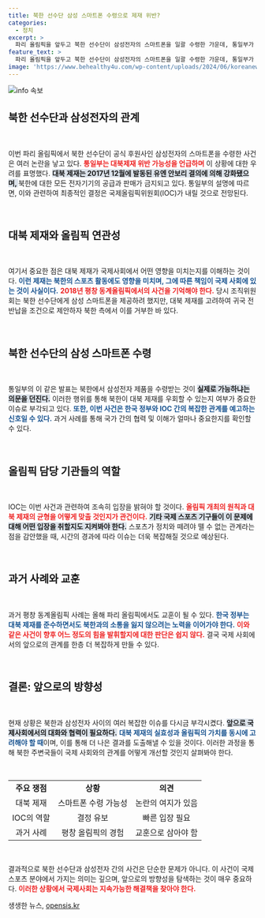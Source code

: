 ```yaml
---
title: 북한 선수단 삼성 스마트폰 수령으로 제재 위반?
categories:
  - 정치
excerpt: >
  파리 올림픽을 앞두고 북한 선수단이 삼성전자의 스마트폰을 일괄 수령한 가운데, 통일부가 대북제재 위반 가능성을 경고했습니다. IOC의 최종 판단이 주목됩니다!
feature_text: >
  파리 올림픽을 앞두고 북한 선수단이 삼성전자의 스마트폰을 일괄 수령한 가운데, 통일부가 대북제재 위반 가능성을 경고했습니다. IOC의 최종 판단이 주목됩니다!
image: 'https://www.behealthy4u.com/wp-content/uploads/2024/06/koreanews.jpg'
---
```


<p><img src="https://www.behealthy4u.com/wp-content/uploads/2024/06/koreanews.jpg" alt="info 속보" /></p>

<h2 data-ke-size="size26">북한 선수단과 삼성전자의 관계</h2>

<p data-ke-size="size16">&nbsp;</p>

<p>이번 파리 올림픽에서 북한 선수단이 공식 후원사인 삼성전자의 스마트폰을 수령한 사건은 여러 논란을 낳고 있다. <b><span style="color: #ee2323;">통일부는 대북제재 위반 가능성을 언급하며</span></b> 이 상황에 대한 우려를 표명했다. <b><span style="background-color: #21538527;">대북 제재는 2017년 12월에 발동된 유엔 안보리 결의에 의해 강화됐으며, </span></b> 북한에 대한 모든 전자기기의 공급과 판매가 금지되고 있다. 통일부의 설명에 따르면, 이와 관련하여 최종적인 결정은 국제올림픽위원회(IOC)가 내릴 것으로 전망된다.  </p>

<p data-ke-size="size16">&nbsp;</p>

<h2 data-ke-size="size26">대북 제재와 올림픽 연관성</h2>

<p data-ke-size="size16">&nbsp;</p>

<p>여기서 중요한 점은 대북 제재가 국제사회에서 어떤 영향을 미치는지를 이해하는 것이다. <b><span style="color: #1a5490;">이런 제재는 북한의 스포츠 활동에도 영향을 미치며, 그에 따른 책임이 국제 사회에 있는 것이 사실이다.</span></b> <b><span style="color: #ee2323;">2018년 평창 동계올림픽에서의 사건을 기억해야 한다.</span></b> 당시 조직위원회는 북한 선수단에게 삼성 스마트폰을 제공하려 했지만, 대북 제재를 고려하여 귀국 전 반납을 조건으로 제안하자 북한 측에서 이를 거부한 바 있다. </p>

<p data-ke-size="size16">&nbsp;</p>

<h2 data-ke-size="size26">북한 선수단의 삼성 스마트폰 수령</h2>

<p data-ke-size="size16">&nbsp;</p>

<p>통일부의 이 같은 발표는 북한에서 삼성전자 제품을 수령받는 것이 <b><span style="background-color: #21538527;">실제로 가능하냐는 의문을 던진다.</span></b> 이러한 행위를 통해 북한이 대북 제재를 우회할 수 있는지 여부가 중요한 이슈로 부각되고 있다. <b><span style="color: #1a5490;">또한, 이번 사건은 한국 정부와 IOC 간의 복잡한 관계를 예고하는 신호일 수 있다.</span></b> 과거 사례를 통해 국가 간의 협력 및 이해가 얼마나 중요한지를 확인할 수 있다.</p>

<p data-ke-size="size16">&nbsp;</p>

<h2 data-ke-size="size26">올림픽 담당 기관들의 역할</h2>

<p data-ke-size="size16">&nbsp;</p>

<p>IOC는 이번 사건과 관련하여 조속히 입장을 밝혀야 할 것이다. <b><span style="color: #ee2323;">올림픽 개최의 원칙과 대북 제재의 균형을 어떻게 맞출 것인지가 관건이다.</span></b> <b><span style="background-color: #21538527;">기타 국제 스포츠 기구들이 이 문제에 대해 어떤 입장을 취할지도 지켜봐야 한다.</span></b> 스포츠가 정치와 떼려야 뗄 수 없는 관계라는 점을 감안했을 때, 시간의 경과에 따라 이슈는 더욱 복잡해질 것으로 예상된다. </p>

<p data-ke-size="size16">&nbsp;</p>

<h2 data-ke-size="size26">과거 사례와 교훈</h2>

<p data-ke-size="size16">&nbsp;</p>

<p>과거 평창 동계올림픽 사례는 올해 파리 올림픽에서도 교훈이 될 수 있다. <b><span style="color: #1a5490;">한국 정부는 대북 제재를 준수하면서도 북한과의 소통을 잃지 않으려는 노력을 이어가야 한다.</span></b> <b><span style="color: #ee2323;">이와 같은 사건이 향후 어느 정도의 힘을 발휘할지에 대한 판단은 쉽지 않다.</span></b> 결국 국제 사회에서의 앞으로의 관계를 한층 더 복잡하게 만들 수 있다. </p>

<p data-ke-size="size16">&nbsp;</p>

<h2 data-ke-size="size26">결론: 앞으로의 방향성</h2>

<p data-ke-size="size16">&nbsp;</p>

<p>현재 상황은 북한과 삼성전자 사이의 여러 복잡한 이슈를 다시금 부각시켰다. <b><span style="background-color: #21538527;">앞으로 국제사회에서의 대화와 협력이 필요하다.</span></b> <b><span style="color: #1a5490;">대북 제재의 실효성과 올림픽의 가치를 동시에 고려해야 할 때</span></b>이며, 이를 통해 더 나은 결과를 도출해낼 수 있을 것이다. 이러한 과정을 통해 북한 주변국들이 국제 사회와의 관계를 어떻게 개선할 것인지 살펴봐야 한다. </p>

<p data-ke-size="size16">&nbsp;</p> 

<table style="text-align: center; width: 100%;">
<tr>
    <td style="text-align: center; height: 17px;"><b>주요 쟁점</b></td>
    <td style="text-align: center; height: 17px;"><b>상황</b></td>
    <td style="text-align: center; height: 17px;"><b>의견</b></td>
</tr>
<tr>
    <td style="height: 17px;">대북 제재</td>
    <td style="height: 17px;">스마트폰 수령 가능성</td>
    <td style="height: 17px;">논란의 여지가 있음</td>
</tr>
<tr>
    <td style="height: 17px;">IOC의 역할</td>
    <td style="height: 17px;">결정 유보</td>
    <td style="height: 17px;">빠른 입장 필요</td>
</tr>
<tr>
    <td style="height: 17px;">과거 사례</td>
    <td style="height: 17px;">평창 올림픽의 경험</td>
    <td style="height: 17px;">교훈으로 삼아야 함</td>
</tr>
</table>

<p data-ke-size="size16">&nbsp;</p>

<p>결과적으로 북한 선수단과 삼성전자 간의 사건은 단순한 문제가 아니다. 이 사건이 국제 스포츠 분야에서 가지는 의미는 깊으며, 앞으로의 방향성을 탐색하는 것이 매우 중요하다. <b><span style="color: #ee2323;">이러한 상황에서 국제사회는 지속가능한 해결책을 찾아야 한다.</span></b> </p>
생생한 뉴스, <a href="https://opensis.kr" rel="dofollow">opensis.kr</a>


